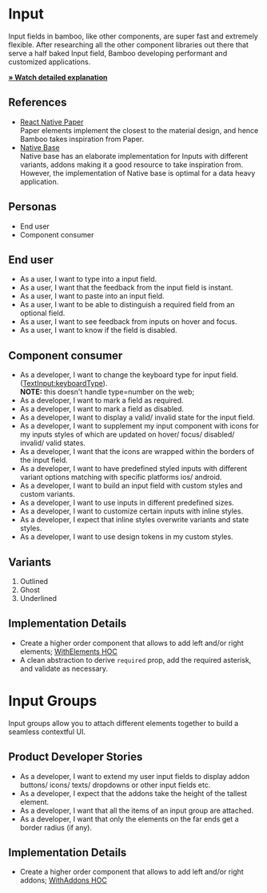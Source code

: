 # Input

Input fields in bamboo, like other components, are super fast and extremely flexible.
After researching all the other component libraries out there that serve a half baked Input field, Bamboo developing performant and customized applications.

[**» Watch detailed explanation**](https://www.loom.com/share/fb960f3c21c34d18880b98d1b0b84f37)

## References

-   [React Native Paper](https://callstack.github.io/react-native-paper/text-input.html)\
    Paper elements implement the closest to the material design, and hence Bamboo takes inspiration from Paper.
-   [Native Base](https://docs.nativebase.io/next/input#page-title)\
    Native base has an elaborate implementation for Inputs with different variants, addons making it a good resource to take inspiration from. However, the implementation of Native base is optimal for a data heavy application.

## Personas

-   End user
-   Component consumer

## End user

-   As a user, I want to type into a input field.
-   As a user, I want that the feedback from the input field is instant.
-   As a user, I want to paste into an input field.
-   As a user, I want to be able to distinguish a required field from an optional field.
-   As a user, I want to see feedback from inputs on hover and focus.
-   As a user, I want to know if the field is disabled.

## Component consumer

-   As a developer, I want to change the keyboard type for input field. ([TextInput:keyboardType](https://reactnative.dev/docs/textinput#keyboardtype)).\
    **NOTE:** this doesn't handle type=number on the web;
-   As a developer, I want to mark a field as required.
-   As a developer, I want to mark a field as disabled.
-   As a developer, I want to display a valid/ invalid state for the input field.
-   As a developer, I want to supplement my input component with icons for my inputs styles of which are updated on hover/ focus/ disabled/ invalid/ valid states.
-   As a developer, I want that the icons are wrapped within the borders of the input field.
-   As a developer, I want to have predefined styled inputs with different variant options matching with specific platforms ios/ android.
-   As a developer, I want to build an input field with custom styles and custom variants.
-   As a developer, I want to use inputs in different predefined sizes.
-   As a developer, I want to customize certain inputs with inline styles.
-   As a developer, I expect that inline styles overwrite variants and state styles.
-   As a developer, I want to use design tokens in my custom styles.

## Variants

1. Outlined
2. Ghost
3. Underlined

## Implementation Details

-   Create a higher order component that allows to add left and/or right elements; [WithElements HOC](./HOC/WithElements.md)
-   A clean abstraction to derive `required` prop, add the required asterisk, and validate as necessary.

# Input Groups

Input groups allow you to attach different elements together to build a seamless contextful UI.

## Product Developer Stories

-   As a developer, I want to extend my user input fields to display addon buttons/ icons/ texts/ dropdowns or other input fields etc.
-   As a developer, I expect that the addons take the height of the tallest element.
-   As a developer, I want that all the items of an input group are attached.
-   As a developer, I want that only the elements on the far ends get a border radius (if any).

## Implementation Details

-   Create a higher order component that allows to add left and/or right addons; [WithAddons HOC](./HOC/WithAddons.md)
